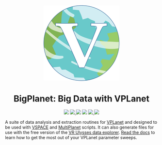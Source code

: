 <p align="center">
  <img width = "250" src="docs/VPLanetLogo.png?raw=true"/>
</p>

<h1 align="center">BigPlanet: Big Data with VPLanet</h1>

<p align="center">
  <a href="https://VirtualPlanetaryLaboratory.github.io/bigplanet/"><img src="https://img.shields.io/badge/read-the_docs-blue.svg?style=flat"></a>
  <a href="https://github.com/VirtualPlanetaryLaboratory/bigplanet/actions/workflows/docs.yml">
  <img src="https://github.com/VirtualPlanetaryLaboratory/bigplanet/actions/workflows/docs.yml/badge.svg">
    <img src="https://img.shields.io/badge/Python-3.6--3.9-orange.svg"></a>
  <a href="LICENSE"><img src="https://img.shields.io/badge/license-MIT-purple.svg"></a>
    <a href="https://github.com/VirtualPlanetaryLaboratory/bigplanet/actions/workflows/tests.yml">
  <img src="https://github.com/VirtualPlanetaryLaboratory/bigplanet/actions/workflows/tests.yml/badge.svg">
<a href="https://github.com/VirtualPlanetaryLaboratory/bigplanet/actions/workflows/wheels.yml">
  <img src="https://github.com/VirtualPlanetaryLaboratory/bigplanet/actions/workflows/wheels.yml/badge.svg">
  </a>
</p>

A suite of data analysis and extraction routines for [VPLanet](https://github.com/VirtualPlanetaryLaboratory/vplanet) and designed to be used with [VSPACE](https://github.com/VirtualPlanetaryLaboratory/vspace) and [MultiPlanet](https://github.com/VirtualPlanetaryLaboratory/multi-planet) scripts. It can also generate files for use with the free version of the [VR Ulysses data explorer](https://www.vrulysses.com/download-ulysses). [Read the docs](https://VirtualPlanetaryLaboratory.github.io/bigplanet/) to learn how to get the most out of your VPLanet parameter sweeps.
